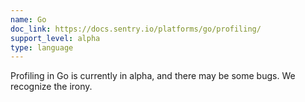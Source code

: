 ```yaml
---
name: Go
doc_link: https://docs.sentry.io/platforms/go/profiling/
support_level: alpha
type: language
---
```


<div class='alert warning'>
Profiling in Go is currently in alpha, and there may be some bugs. We recognize the irony.
</div>
